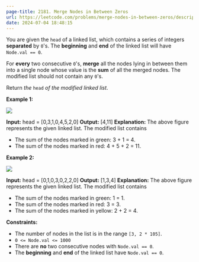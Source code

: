 ```yaml
---
page-title: 2181. Merge Nodes in Between Zeros
url: https://leetcode.com/problems/merge-nodes-in-between-zeros/description/?envType=daily-question&envId=2024-07-04
date: 2024-07-04 18:48:15
---
```

You are given the `head` of a linked list, which contains a series of integers **separated** by `0`'s. The **beginning** and **end** of the linked list will have `Node.val == 0`.

For **every** two consecutive `0`'s, **merge** all the nodes lying in between them into a single node whose value is the **sum** of all the merged nodes. The modified list should not contain any `0`'s.

Return *the* `head` *of the modified linked list*.

**Example 1:**

![](https://assets.leetcode.com/uploads/2022/02/02/ex1-1.png)

**Input:** head = \[0,3,1,0,4,5,2,0\]
**Output:** \[4,11\]
**Explanation:** 
The above figure represents the given linked list. The modified list contains
- The sum of the nodes marked in green: 3 + 1 = 4.
- The sum of the nodes marked in red: 4 + 5 + 2 = 11.

**Example 2:**

![](https://assets.leetcode.com/uploads/2022/02/02/ex2-1.png)

**Input:** head = \[0,1,0,3,0,2,2,0\]
**Output:** \[1,3,4\]
**Explanation:** 
The above figure represents the given linked list. The modified list contains
- The sum of the nodes marked in green: 1 = 1.
- The sum of the nodes marked in red: 3 = 3.
- The sum of the nodes marked in yellow: 2 + 2 = 4.

**Constraints:**

-   The number of nodes in the list is in the range `[3, 2 * 105]`.
-   `0 <= Node.val <= 1000`
-   There are **no** two consecutive nodes with `Node.val == 0`.
-   The **beginning** and **end** of the linked list have `Node.val == 0`.